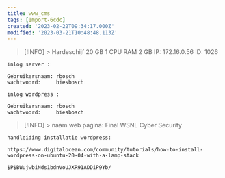```yaml
---
title: www_cms
tags: [Import-6cdc]
created: '2023-02-22T09:34:17.000Z'
modified: '2023-03-21T10:48:48.113Z'
---
```


> [!INFO] >
> Hardeschijf 20 GB
> 1 CPU
> RAM 2 GB
> IP: 172.16.0.56
> ID: 1026

```
inlog server :

Gebruikersnaam: rbosch
wachtwoord:     biesbosch

```

```
inlog wordpress :

Gebruikersnaam: rbosch
wachtwoord:     biesbosch

```

> [!INFO] >
>naam web pagina:
>Final WSNL Cyber Security


```
handleiding installatie wordpress:

https://www.digitalocean.com/community/tutorials/how-to-install-wordpress-on-ubuntu-20-04-with-a-lamp-stack

```



```
$P$BWujwbiNds1bdnVoUJXR91ADDiP9Yb/
```

